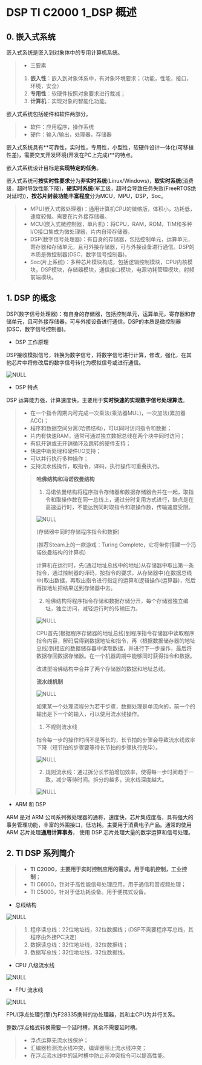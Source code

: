 # DSP TI C2000 1_DSP 概述

## 0. 嵌入式系统

嵌入式系统是嵌入到对象体中的专用计算机系统。

> - 三要素
>
> 1. **嵌入性**：嵌入到对象体系中，有对象环境要求；（功能，性能，接口，环境，安全）
> 2. **专用性**：软硬件按照对象要求进行裁减；
> 3. **计算机**：实现对象的智能化功能。

嵌入式系统包括硬件和软件两部分。

> - 软件：应用程序，操作系统
> - 硬件：输入/输出，处理器，存储器

嵌入式系统具有**可靠性，实时性，专用性，小型性，软硬件设计一体化(可移植性差)，需要交叉开发环境(开发在PC上完成)**的特点。

嵌入式系统设计目标是**实现特定的任务**。

嵌入式系统可**按实时性要求**分为**非实时系统**(Linux/Windows)，**软实时系统**(消费级，超时导致性能下降)，**硬实时系统**(军工级，超时会导致任务失败(FreeRTOS绝对延时))，**按芯片封装功能丰富程度**分为MCU，MPU，DSP，Soc。

> - MPU(嵌入式微处理器)：通用计算机CPU的微缩版，体积小，功耗低，速度较慢。需要在片外接存储器。
> - MCU(嵌入式微控制器，单片机)：将CPU，RAM，ROM，TIM和多种I/O接口集成为微处理器，片内自带存储器。
> - DSP(数字信号处理器)：有自身的存储器，包括控制单元，运算单元，寄存器和存储单元，且可外接存储器，可与外接设备进行通信。DSP的本质是微控制器(DSC，数字信号控制器)。
> - Soc(片上系统)：多种芯片模块构成，包括逻辑控制模块，CPU内核模块，DSP模块，存储器模块，通信接口模块，电源功耗管理模块，射频前端模块。

## 1. DSP 的概念

DSP(数字信号处理器)：有自身的存储器，包括控制单元，运算单元，寄存器和存储单元，且可外接存储器，可与外接设备进行通信。DSP的本质是微控制器(DSC，数字信号控制器)。

- DSP 工作原理

DSP接收模拟信号，转换为数字信号，将数字信号进行计算，修改，强化，在其他芯片中将修改后的数字信号转化为模拟信号或进行通信。

![NULL](./assets/picture_1.jpg)

- DSP 特点

DSP 运算能力强，计算速度快，主要用于**实时快速的实现数字信号处理算法**。

> - 在一个指令周期内可完成一次乘法(乘法器MUL)，一次加法(累加器ACC)；
> - 程序和数据空间分离(哈佛结构)，可以同时访问指令和数据；
> - 片内有快速RAM，通常可通过独立数据总线在两个块中同时访问；
> - 有低开销或无开销循环及跳转的硬件支持；
> - 快速中断处理和硬件I/O支持；
> - 可以并行执行多种操作；
> - 支持流水线操作，取指令，译码，执行操作可重叠执行。
>
> > **哈佛结构和冯诺依曼结构**
> >
> > 1. 冯诺依曼结构将程序指令存储器和数据存储器合并在一起，取指令和取操作数在同一总线上，通过分时复用方式进行，缺点是在高速运行时，不能达到同时取指令和取操作数，传输速度受限。
> >
> > ![NULL](./assets/picture_2.jpg)
> >
> > (存储器中同时存储程序指令和数据)
> >
> > (推荐Steam上的一款游戏：Turing Complete，它将带你搭建一个冯诺依曼结构的计算机)
> >
> > 计算机在运行时，先(通过地址总线中的地址)从存储器中取出第一条指令，通过控制器的译码，按指令的要求，从存储器中(在数据总线中)取出数据，再取出指令进行指定的运算和逻辑操作(运算器)，然后再按地址把结果送到存储器中去。
> >
> > 2. 哈佛结构将程序指令存储和数据存储分开，每个存储器独立编址，独立访问，减轻运行时的传输压力。
> >
> > ![NULL](./assets/picture_3.jpg)
> >
> > CPU首先(根据程序存储器的地址总线)到程序指令存储器中读取程序指令内容，解码后得到数据地址和指令，再（根据数据储存器的地址总线)到相应的数据储存器中读取数据，并进行下一步操作，最后将数据存回数据存储器。在一个机器周期中能够同时获得指令和数据。
> >
> > 改进型哈佛结构中合并了两个存储器的数据和地址总线。
> >
> > **流水线机制**
> >
> > ![NULL](./assets/picture_5.jpg)
> >
> > 如果某一个处理流程分为若干步骤，数据处理是单流向的，前一个的输出是下一个的输入，可以使用流水线操作。
> >
> > 1. 不规则流水线
> >
> > 指令每一步的操作时间不是等长的，长节拍的步骤会导致流水线效率下降（短节拍的步骤要等待长节拍的步骤执行完毕）。
> >
> > ![NULL](./assets/picture_6.jpg)
> >
> > 2. 规则流水线：通过拆分长节拍增加效率，使得每一步时间趋于一致，减少等待时间。拆分的越多，流水线深度越大。
> >
> > ![NULL](./assets/picture_7.jpg)
> >

- ARM 和 DSP

ARM 是对 ARM 公司系列微处理器的通称，速度快，芯片集成度高，具有强大的事务管理功能，丰富的外围接口，低功耗，主要用于消费电子产品。通常的使用 ARM 芯片处理**通用计算事务**， 使用 DSP 芯片处理大量的数学运算和信号处理。

## 2. TI DSP 系列简介

> - **TI C2000，主要用于实时控制应用的需求。用于电机控制，工业控制**；
> - TI C6000，针对于高性能信号处理应用。用于通信和音视频处理；
> - TI C5000，针对于低功耗设备。用于便携式设备。

- 总线结构

![NULL](./assets/picture_4.jpg)

> 1. 程序读总线：22位地址线，32位数据线；(DSP不需要程序写总线，其程序由外接PC决定)
> 2. 数据读总线：32位地址线，32位数据线；
> 3. 数据写总线：32位地址线，32位数据线。

- CPU 八级流水线

![NULL](./assets/picture_11.jpg)

- FPU 流水线

![NULL](./assets/picture_10.jpg)

FPU(浮点处理引擎)为F28335携带的协处理器，其和主CPU为并行关系。

整数/浮点格式转换需要一个延时槽，其余不需要延时槽。

> - 浮点运算无流水线保护；
> - 汇编器检测流水线冲突，编译器阻止流水线冲突；
> - 在浮点流水线中的延时槽中防止非冲突指令可以提高性能。
